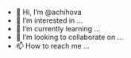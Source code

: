 - 👋 Hi, I’m @achihova
- 👀 I’m interested in ...
- 🌱 I’m currently learning ...
- 💞️ I’m looking to collaborate on ...
- 📫 How to reach me ...

<!---
achihova/achihova is a ✨ special ✨ repository because its `README.md` (this file) appears on your GitHub profile.
You can click the Preview link to take a look at your changes.
--->
